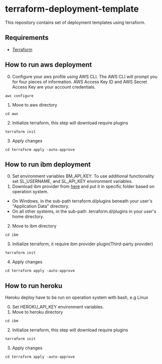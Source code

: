 # terraform-deployment-template
This repository contains set of deployment templates using terraform.

## Requirements

- [Terraform](https://www.terraform.io/downloads.html)

## How to run aws deployment
0. Configure your aws profile using AWS CLI. The AWS CLI will prompt you for four pieces of information. AWS Access Key ID and AWS Secret Access Key are your account credentials.
```
aws configure

```
1. Move to aws directory
```
cd aws
```
2. Initialize terraform, this step will download require plugins
```
terraform init
```
3. Apply changes
```
cd terraform apply -auto-approve
```

## How to run ibm deployment
0. Set environment variables BM_API_KEY. To use additional functionality set SL_USERNAME, and SL_API_KEY environment variables. 
1. Download ibm provider from [here](https://github.com/IBM-Cloud/terraform-provider-ibm/releases) and put it in specific folder based on operation system.
* On Windows, in the sub-path terraform.d/plugins beneath your user's "Application Data" directory.
* On all other systems, in the sub-path .terraform.d/plugins in your user's home directory.
2. Move to ibm directory
```
cd ibm
```
3. Initialize terraform, it require ibm provider plugin(Third-party provider)
```
terraform init
```
4. Apply changes
```
cd terraform apply -auto-approve
```

## How to run heroku
<aside class="notice">
Heroku deploy have to be run on operation system with bash, e.g Linux
</aside>

0. Set HEROKU_API_KEY environment variables.
1. Move to heroku directory
```
cd ibm
```
2. Initialize terraform, this step will download require plugins
```
terraform init
```
3. Apply changes
```
cd terraform apply -auto-approve
```